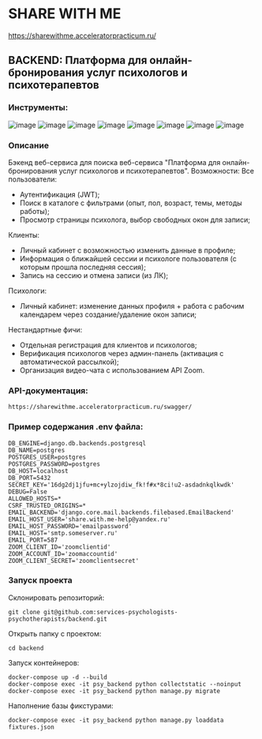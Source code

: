# SHARE WITH ME
https://sharewithme.acceleratorpracticum.ru/

##  BACKEND: Платформа для онлайн-бронирования услуг психологов и психотерапевтов

### Инструменты:
![image](https://img.shields.io/badge/Python%203.9-FFD43B?style=for-the-badge&logo=python&logoColor=blue)
![image](https://img.shields.io/badge/Django%204.1-092E20?style=for-the-badge&logo=django&logoColor=green)
![image](https://img.shields.io/badge/django%20rest%203.14-ff1709?style=for-the-badge&logo=django&logoColor=white)
![image](https://img.shields.io/badge/PostgreSQL-316192?style=for-the-badge&logo=postgresql&logoColor=white)
![image](https://img.shields.io/badge/Docker-2CA5E0?style=for-the-badge&logo=docker&logoColor=white)
![image](https://img.shields.io/badge/Nginx-009639?style=for-the-badge&logo=nginx&logoColor=white)
![image](https://img.shields.io/badge/GitHub-100000?style=for-the-badge&logo=github&logoColor=white)
![image](https://img.shields.io/badge/GitHub_Actions-2088FF?style=for-the-badge&logo=github-actions&logoColor=white)

### Описание
Бэкенд веб-сервиса для поиска веб-сервиса "Платформа для онлайн-бронирования услуг психологов и психотерапевтов". Возможности:
Все пользователи:
 - Аутентификация (JWT);
 - Поиск в каталоге с фильтрами (опыт, пол, возраст, темы, методы работы);
 - Просмотр страницы психолога, выбор свободных окон для записи;

Клиенты:
 - Личный кабинет с возможностью изменить данные в профиле;
 - Информация о ближайшей сессии и психологе пользователя (с которым прошла последняя сессия);
 - Запись на сессию и отмена записи (из ЛК);

Психологи:
 - Личный кабинет: изменение данных профиля + работа с рабочим календарем через создание/удаление окон записи; 

Нестандартные фичи:
 - Отдельная регистрация для клиентов и психологов; 
 - Верификация психологов через админ-панель (активация с автоматической рассылкой);
 - Организация видео-чата с использованием API Zoom. 

### API-документация:
```
https://sharewithme.acceleratorpracticum.ru/swagger/
```

### Пример содержания .env файла:
```
DB_ENGINE=django.db.backends.postgresql
DB_NAME=postgres
POSTGRES_USER=postgres
POSTGRES_PASSWORD=postgres
DB_HOST=localhost
DB_PORT=5432
SECRET_KEY='16dg2dj1jfu+mc+ylzojdiw_fk!f#x*8ci!u2-asdadnkqlkwdk'
DEBUG=False
ALLOWED_HOSTS=*
CSRF_TRUSTED_ORIGINS=*
EMAIL_BACKEND='django.core.mail.backends.filebased.EmailBackend'
EMAIL_HOST_USER='share.with.me-help@yandex.ru'
EMAIL_HOST_PASSWORD='emailpassword'
EMAIL_HOST='smtp.someserver.ru'
EMAIL_PORT=587
ZOOM_CLIENT_ID='zoomclientid'
ZOOM_ACCOUNT_ID='zoomaccountid'
ZOOM_CLIENT_SECRET='zoomclientsecret'
```

### Запуск проекта
Склонировать репозиторий:
```
git clone git@github.com:services-psychologists-psychotherapists/backend.git
```
Открыть папку с проектом:
```
cd backend
```
Запуск контейнеров:
```
docker-compose up -d --build
docker-compose exec -it psy_backend python collectstatic --noinput
docker-compose exec -it psy_backend python manage.py migrate
```
Наполнение базы фикстурами:
```
docker-compose exec -it psy_backend python manage.py loaddata fixtures.json 
```